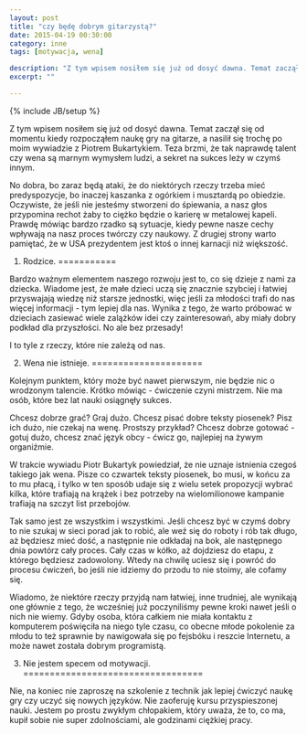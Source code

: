 ```yaml
---
layout: post
title: "czy będę dobrym gitarzystą?"
date: 2015-04-19 00:30:00
category: inne
tags: [motywacja, wena]

description: "Z tym wpisem nosiłem się już od dosyć dawna. Temat zaczął się od momentu kiedy rozpocząłem naukę gry na gitarze, a nasilił się trochę po moim wywiadzie z Piotrem Bukartykiem. Teza brzmi, że tak naprawdę talent czy wena są marnym wymysłem ludzi, a sekret na sukces leży w czymś innym."
excerpt: ""

---
```


{% include JB/setup %}

Z tym wpisem nosiłem się już od dosyć dawna. Temat zaczął się od momentu kiedy rozpocząłem naukę gry na gitarze, a nasilił się trochę po moim wywiadzie z Piotrem Bukartykiem. Teza brzmi, że tak naprawdę talent czy wena są marnym wymysłem ludzi, a sekret na sukces leży w czymś innym.

No dobra, bo zaraz będą ataki, że do niektórych rzeczy trzeba mieć predyspozycje, bo inaczej kaszanka z ogórkiem i musztardą po obiedzie. Oczywiste, że jeśli nie jesteśmy stworzeni do śpiewania, a nasz głos przypomina rechot żaby to ciężko będzie o karierę w metalowej kapeli. Prawdę mówiąc bardzo rzadko są sytuacje, kiedy pewne nasze cechy wpływają na nasz proces twórczy czy naukowy. Z drugiej strony warto pamiętać, że w USA prezydentem jest ktoś o innej karnacji niż większość.

1) Rodzice.
===========

Bardzo ważnym elementem naszego rozwoju jest to, co się dzieje z nami za dziecka. Wiadome jest, że małe dzieci uczą się znacznie szybciej i łatwiej przyswajają wiedzę niż starsze jednostki, więc jeśli za młodości trafi do nas więcej informacji - tym lepiej dla nas. Wynika z tego, że warto próbować w dzieciach zasiewać wiele zalążków idei czy zainteresowań, aby miały dobry podkład dla przyszłości. No ale bez przesady!

I to tyle z rzeczy, które nie zależą od nas.

2) Wena nie istnieje.
=====================

Kolejnym punktem, który może być nawet pierwszym, nie będzie nic o wrodzonym talencie. Krótko mówiąc - ćwiczenie czyni mistrzem. Nie ma osób, które bez lat nauki osiągnęły sukces.

Chcesz dobrze grać? Graj dużo. Chcesz pisać dobre teksty piosenek? Pisz ich dużo, nie czekaj na wenę. Prostszy przykład? Chcesz dobrze gotować - gotuj dużo, chcesz znać język obcy - ćwicz go, najlepiej na żywym organiźmie.

W trakcie wywiadu Piotr Bukartyk powiedział, że nie uznaje istnienia czegoś takiego jak wena. Pisze co czwartek teksty piosenek, bo musi, w końcu za to mu płacą, i tylko w ten sposób udaje się z wielu setek propozycji wybrać kilka, które trafiają na krążek i bez potrzeby na wielomilionowe kampanie trafiają na szczyt list przebojów.

Tak samo jest ze wszystkim i wszystkimi. Jeśli chcesz być w czymś dobry to nie szukaj w sieci porad jak to robić, ale weź się do roboty i rób tak długo, aż będziesz mieć dość, a następnie nie odkładaj na bok, ale następnego dnia powtórz cały proces. Cały czas w kółko, aż dojdziesz do etapu, z którego będziesz zadowolony. Wtedy na chwilę uciesz się i powróć do procesu ćwiczeń, bo jeśli nie idziemy do przodu to nie stoimy, ale cofamy się.

Wiadomo, że niektóre rzeczy przyjdą nam łatwiej, inne trudniej, ale wynikają one głównie z tego, że wcześniej już poczyniliśmy pewne kroki nawet jeśli o nich nie wiemy. Gdyby osoba, która całkiem nie miała kontaktu z komputerem poświęciła na niego tyle czasu, co obecne młode pokolenie za młodu to też sprawnie by nawigowała się po fejsbóku i reszcie Internetu, a może nawet została dobrym programistą.

3) Nie jestem specem od motywacji.
==================================

Nie, na koniec nie zaproszę na szkolenie z technik jak lepiej ćwiczyć naukę gry czy uczyć się nowych języków. Nie zaoferuję kursu przyspieszonej nauki. Jestem po prostu zwykłym chłopakiem, który uważa, że to, co ma, kupił sobie nie super zdolnościami, ale godzinami ciężkiej pracy.

